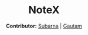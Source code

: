 <div align=center>
  <h1>NoteX</h1>
  <p><strong>Contributor:</strong> 
    <a href="https://github.com/subarnasaikia">Subarna</a> | 
    <a href="https://github.com/gautam84">Gautam</a>
  </p>
</div>
